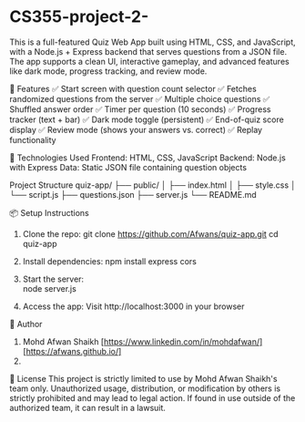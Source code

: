 # CS355-project-2-
This is a full-featured Quiz Web App built using HTML, CSS, and JavaScript, with a Node.js + Express backend that serves questions from a JSON file. The app supports a clean UI, interactive gameplay, and advanced features like dark mode, progress tracking, and review mode.


🚀 Features
✅ Start screen with question count selector
✅ Fetches randomized questions from the server
✅ Multiple choice questions
✅ Shuffled answer order
✅ Timer per question (10 seconds)
✅ Progress tracker (text + bar)
✅ Dark mode toggle (persistent)
✅ End-of-quiz score display
✅ Review mode (shows your answers vs. correct)
✅ Replay functionality

🧠 Technologies Used
Frontend: HTML, CSS, JavaScript
Backend: Node.js with Express
Data: Static JSON file containing question objects

 Project Structure
quiz-app/
├── public/
│   ├── index.html
│   ├── style.css
│   └── script.js
├── questions.json
├── server.js
└── README.md

📦 Setup Instructions

1. Clone the repo:
git clone https://github.com/Afwans/quiz-app.git
cd quiz-app

2. Install dependencies:
   npm install express cors

3. Start the server:\
   node server.js

4. Access the app:
   Visit http://localhost:3000 in your browser


🧑 Author
1. Mohd Afwan Shaikh [https://www.linkedin.com/in/mohdafwan/] [https://afwans.github.io/]
2. 


📄 License
This project is strictly limited to use by Mohd Afwan Shaikh's team only. Unauthorized usage, distribution, or modification by others is strictly prohibited and may lead to legal action.
If found in use outside of the authorized team, it can result in a lawsuit.


